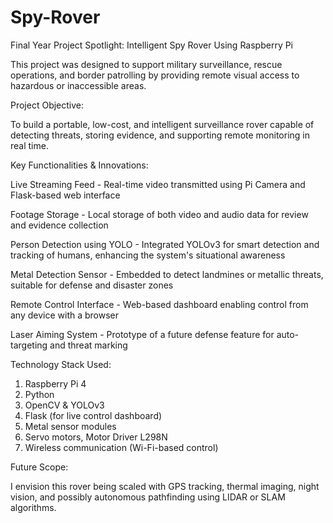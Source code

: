 # Spy-Rover

Final Year Project Spotlight: Intelligent Spy Rover Using Raspberry Pi

This project was designed to support military surveillance, rescue operations, and border patrolling by providing remote visual access to hazardous or inaccessible areas.

Project Objective:

To build a portable, low-cost, and intelligent surveillance rover capable of detecting threats, storing evidence, and supporting remote monitoring in real time.

Key Functionalities & Innovations:

Live Streaming Feed - Real-time video transmitted using Pi Camera and Flask-based web interface

Footage Storage - Local storage of both video and audio data for review and evidence collection

Person Detection using YOLO - Integrated YOLOv3 for smart detection and tracking of humans, enhancing the system's situational awareness

Metal Detection Sensor - Embedded to detect landmines or metallic threats, suitable for defense and disaster zones

Remote Control Interface - Web-based dashboard enabling control from any device with a browser

Laser Aiming System - Prototype of a future defense feature for auto-targeting and threat marking

Technology Stack Used:

1. Raspberry Pi 4
2. Python
3. OpenCV & YOLOv3
4. Flask (for live control dashboard)
5. Metal sensor modules
6. Servo motors, Motor Driver L298N
7. Wireless communication (Wi-Fi-based control)

Future Scope:

I envision this rover being scaled with GPS tracking, thermal imaging, night vision, and possibly autonomous pathfinding using LIDAR or SLAM algorithms.

